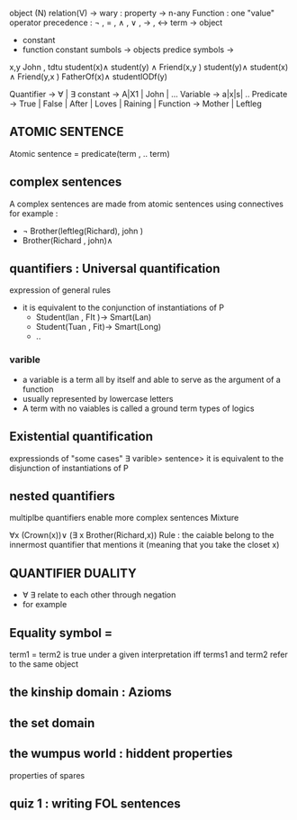 object (N)
relation(V) -> wary : property 
				-> n-any
Function : one "value"
operator precedence : $\lnot$ , = , $\land$ , $\lor$ , -> , <-> 
term -> object 
- constant 
- function 
constant sumbols -> objects 
predice symbols -> 


x,y John , tdtu 
student(x)$\land$ student(y) $\land$ Friend(x,y )
student(y)$\land$ student(x) $\land$ Friend(y,x )
FatherOf(x)$\land$ studentIODf(y)

Quantifier -> $\forall$ | $\exists$ 
constant -> A|X1 | John | ...
Variable -> a|x|s| ..
Predicate -> True | False | After | Loves | Raining |
Function -> Mother | Leftleg 

## ATOMIC SENTENCE 
Atomic sentence = predicate(term , .. term)

## complex sentences 
A complex sentences are made from atomic sentences using connectives 
for example : 
- $\lnot$ Brother(leftleg(Richard), john )
- Brother(Richard , john)$\land$ 

## quantifiers : Universal quantification 
expression of general rules 
- it is equivalent to the conjunction of instantiations of P 
	- Student(lan , FIt )-> Smart(Lan)
	- Student(Tuan , Fit)-> Smart(Long)
	- .. 
### varible 
- a variable is a term all by itself and able to serve as the argument of a function 
- usually represented by lowercase letters 
- A term with no vaiables is called a ground term 
types of logics


## Existential quantification 
expressionds of "some cases" $\exists$ varible> sentence>
it is equivalent to the disjunction of instantiations of P

## nested quantifiers 
multiplbe quantifiers enable more complex sentences 
Mixture 

$\forall$x (Crown(x))$\lor$ ($\exists$ x Brother(Richard,x))
Rule : the caiable belong to the innermost quantifier that mentions it (meaning that you take the closet x)
## QUANTIFIER DUALITY 
- $\forall$ $\exists$ relate to each other through negation 
- for example 
## Equality symbol = 
term1  = term2 is true under a given interpretation iff terms1 and term2 refer to the same object 
## the kinship domain : Azioms 
## the set domain 
## the wumpus world : hiddent properties 
properties of spares 
## quiz 1 : writing FOL  sentences





